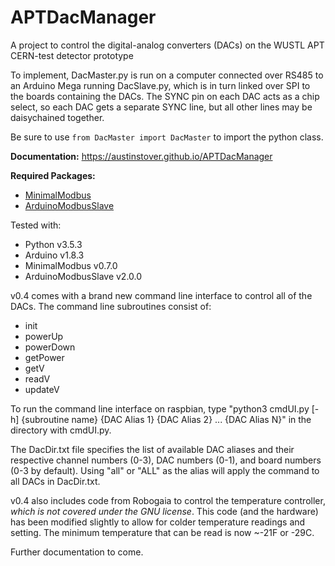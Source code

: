 # APTDacManager
A project to control the digital-analog converters (DACs) on the WUSTL APT CERN-test
 detector prototype

To implement, DacMaster.py is run on a computer connected over RS485 to an Arduino Mega
 running DacSlave.py, which is in turn linked over SPI to the boards containing the
 DACs. The SYNC pin on each DAC acts as a chip select, so each DAC gets a separate SYNC
 line, but all other lines may be daisychained together.
 
Be sure to use `from DacMaster import DacMaster` to import the python class.

**Documentation:** <https://austinstover.github.io/APTDacManager>

**Required Packages:**
  - [MinimalModbus](https://github.com/pyhys/minimalmodbus)
  - [ArduinoModbusSlave](https://github.com/yaacov/ArduinoModbusSlave)
  
Tested with:
  - Python				v3.5.3
  - Arduino				v1.8.3
  - MinimalModbus		v0.7.0
  - ArduinoModbusSlave	v2.0.0
  
  
v0.4 comes with a brand new command line interface to control all of the DACs. The command line subroutines consist of:

  - init
  - powerUp
  - powerDown
  - getPower
  - getV
  - readV
  - updateV
  
To run the command line interface on raspbian, type "python3 cmdUI.py [-h] {subroutine name} {DAC Alias 1} {DAC Alias 2} ... {DAC Alias N}" in the directory with cmdUI.py.

The DacDir.txt file specifies the list of available DAC aliases and their respective channel numbers (0-3), DAC numbers (0-1), and board numbers (0-3 by default). Using "all" or "ALL" as the alias will apply the command to all DACs in DacDir.txt.

v0.4 also includes code from Robogaia to control the temperature controller, *which is not covered under the GNU license*. This code (and the hardware) has been modified slightly to allow for colder temperature readings and setting. The minimum temperature that can be read is now ~-21F or -29C.

Further documentation to come.
